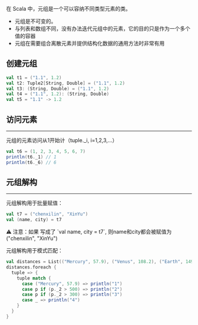 在 Scala 中，元组是一个可以容纳不同类型元素的类。

-   元组是不可变的。
-   与列表和数组不同，没有办法迭代元组中的元素，它的目的只是作为一个多个值的容器
-   元组在需要组合离散元素并提供结构化数据的通用方法时非常有用

## 创建元组

```scala
val t1 = ("1.1", 1.2)
val t2: Tuple2[String, Double] = ("1.1", 1.2)
val t3: (String, Double) = ("1.1", 1.2)
val t4 = ("1.1", 1.2): (String, Double) 
val t5 = "1.1" -> 1.2
```

## 访问元素

---

元组的元素访问从1开始计（tuple._i, i=1,2,3,...）

```scala
val t6 = (1, 2, 3, 4, 5, 6, 7)
println(t6._1) // 1
println(t6._6) // 6
```

## 元组解构

---

元组解构用于批量赋值：

```scala
val t7 = ("chenxilin", "XinYu")
val (name, city) = t7
```

<aside> ⚠️ 注意：如果 写成了 `val name, city = t7`, 则name和city都会被赋值为("chenxilin", "XinYu")

</aside>

元组解构用于模式匹配：

```scala
val distances = List(("Mercury", 57.9), ("Venus", 108.2), ("Earth", 149.6), ("Mars", 227.9), ("Jupiter", 778.3))
distances.foreach {
  tuple => {
    tuple match {
      case ("Mercury", 57.9) => println("1")
      case p if (p._2 > 500) => println("2")
      case p if (p._2 > 300) => println("3")
      case _ => println("4")
    }
  }
}
```